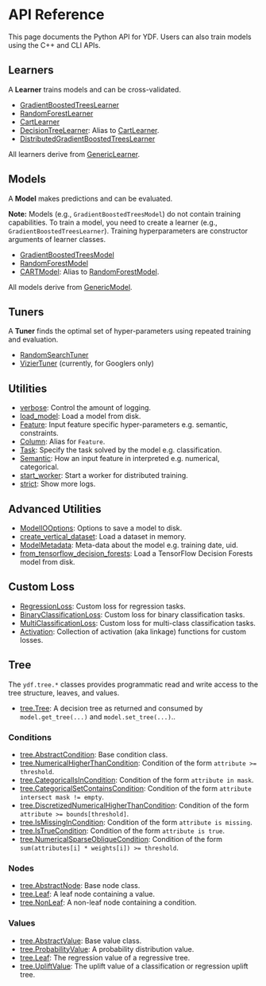 # API Reference

This page documents the Python API for YDF. Users can also train models using
the C++ and CLI APIs.

## Learners

A **Learner** trains models and can be cross-validated.

-   [GradientBoostedTreesLearner](GradientBoostedTreesLearner.md)
-   [RandomForestLearner](RandomForestLearner.md)
-   [CartLearner](CartLearner.md)
-   [DecisionTreeLearner](CartLearner.md): Alias to
    [CartLearner](CartLearner.md).
-   [DistributedGradientBoostedTreesLearner](DistributedGradientBoostedTreesLearner.md)

All learners derive from [GenericLearner](GenericLearner.md).

## Models

A **Model** makes predictions and can be evaluated.

**Note:** Models (e.g., `GradientBoostedTreesModel`) do not contain training
capabilities. To train a model, you need to create a learner (e.g.,
`GradientBoostedTreesLearner`). Training hyperparameters are constructor
arguments of learner classes.

-   [GradientBoostedTreesModel](GradientBoostedTreesModel.md)
-   [RandomForestModel](RandomForestModel.md)
-   [CARTModel](RandomForestModel.md): Alias to
    [RandomForestModel](RandomForestModel.md).

All models derive from [GenericModel](GenericModel.md).

## Tuners

A **Tuner** finds the optimal set of hyper-parameters using repeated training
and evaluation.

-   [RandomSearchTuner](RandomSearchTuner.md)
-   [VizierTuner](VizierTuner.md) (currently, for Googlers only)

## Utilities

-   [verbose](utilities.md#ydf.verbose): Control the amount of logging.
-   [load_model](utilities.md#ydf.load_model): Load a model from disk.
-   [Feature](utilities.md#ydf.Feature): Input feature specific hyper-parameters
    e.g. semantic, constraints.
-   [Column](utilities.md#ydf.Column): Alias for `Feature`.
-   [Task](utilities.md#ydf.Task): Specify the task solved by the model e.g.
    classification.
-   [Semantic](utilities.md#ydf.Semantic): How an input feature in interpreted
    e.g. numerical, categorical.
-   [start_worker](utilities.md#ydf.start_worker): Start a worker for
    distributed training.
-   [strict](utilities.md#ydf.strict): Show more logs.

## Advanced Utilities

-   [ModelIOOptions](utilities.md#ydf.ModelIOOptions): Options to save a model
    to disk.
-   [create_vertical_dataset](utilities.md#ydf.create_vertical_dataset): Load a
    dataset in memory.
-   [ModelMetadata](utilities.md#ydf.ModelMetadata): Meta-data about the model
    e.g. training date, uid.
-   [from_tensorflow_decision_forests](utilities.md#ydf.from_tensorflow_decision_forests):
    Load a TensorFlow Decision Forests model from disk.

## Custom Loss

-   [RegressionLoss](utilities.md#ydf.RegressionLoss): Custom loss for
    regression tasks.
-   [BinaryClassificationLoss](utilities.md#ydf.BinaryClassificationLoss):
    Custom loss for binary classification tasks.
-   [MultiClassificationLoss](utilities.md#ydf.MultiClassificationLoss): Custom
    loss for multi-class classification tasks.
-   [Activation](utilities.md#ydf.Activation): Collection of activation (aka
    linkage) functions for custom losses.

## Tree

The `ydf.tree.*` classes provides programmatic read and write access to the tree
structure, leaves, and values.

-   [tree.Tree](tree.md#ydf.tree.Tree): A decision tree as returned and consumed
    by `model.get_tree(...)` and `model.set_tree(...)`..

### Conditions

-   [tree.AbstractCondition](tree.md#ydf.tree.AbstractCondition): Base condition
    class.
-   [tree.NumericalHigherThanCondition](tree.md#ydf.tree.NumericalHigherThanCondition):
    Condition of the form `attribute >= threshold`.
-   [tree.CategoricalIsInCondition](tree.md#ydf.tree.CategoricalIsInCondition):
    Condition of the form `attribute in mask`.
-   [tree.CategoricalSetContainsCondition](tree.md#ydf.tree.CategoricalSetContainsCondition):
    Condition of the form `attribute intersect mask != empty`.
-   [tree.DiscretizedNumericalHigherThanCondition](tree.md#ydf.tree.DiscretizedNumericalHigherThanCondition):
    Condition of the form `attribute >= bounds[threshold]`.
-   [tree.IsMissingInCondition](tree.md#ydf.tree.IsMissingInCondition):
    Condition of the form `attribute is missing`.
-   [tree.IsTrueCondition](tree.md#ydf.tree.IsTrueCondition): Condition of the
    form `attribute is true`.
-   [tree.NumericalSparseObliqueCondition](tree.md#ydf.tree.NumericalSparseObliqueCondition):
    Condition of the form `sum(attributes[i] * weights[i]) >= threshold`.

### Nodes

-   [tree.AbstractNode](tree.md#ydf.tree.AbstractNode): Base node class.
-   [tree.Leaf](tree.md#ydf.tree.Leaf): A leaf node containing a value.
-   [tree.NonLeaf](tree.md#ydf.tree.NonLeaf): A non-leaf node containing a
    condition.

### Values

-   [tree.AbstractValue](tree.md#ydf.tree.AbstractValue): Base value class.
-   [tree.ProbabilityValue](tree.md#ydf.tree.ProbabilityValue): A probability
    distribution value.
-   [tree.Leaf](tree.md#ydf.tree.Leaf): The regression value of a regressive
    tree.
-   [tree.UpliftValue](tree.md#ydf.tree.UpliftValue): The uplift value of a
    classification or regression uplift tree.
